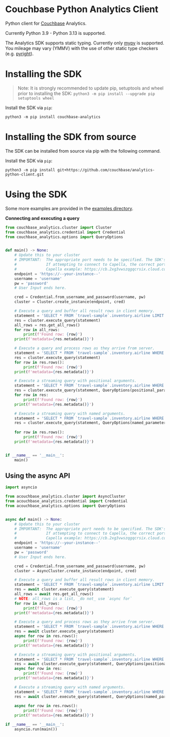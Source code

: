 # Couchbase Python Analytics Client
Python client for [Couchbase](https://couchbase.com) Analytics.

Currently Python 3.9 - Python 3.13 is supported.

The Analytics SDK supports static typing.  Currently only [mypy](https://github.com/python/mypy) is supported.  You mileage may vary (YMMV) with the use of other static type checkers (e.g. [pyright](https://github.com/microsoft/pyright)).

# Installing the SDK<a id="installing-the-sdk"></a>

>Note: It is strongly recommended to update pip, setuptools and wheel prior to installing the SDK: `python3 -m pip install --upgrade pip setuptools wheel`

Install the SDK via `pip`:
```console
python3 -m pip install couchbase-analytics
```

# Installing the SDK from source

The SDK can be installed from source via pip with the following command.

Install the SDK via `pip`:
```console
python3 -m pip install git+https://github.com/couchbase/analytics-python-client.git
```

# Using the SDK<a id="using-the-sdk"></a>

Some more examples are provided in the [examples directory](https://github.com/couchbase/analytics-python-client/tree/main/examples).

**Connecting and executing a query**
```python
from couchbase_analytics.cluster import Cluster
from couchbase_analytics.credential import Credential
from couchbase_analytics.options import QueryOptions


def main() -> None:
    # Update this to your cluster
    # IMPORTANT:  The appropriate port needs to be specified. The SDK's default ports are 80 (http) and 443 (https).
    #             If attempting to connect to Capella, the correct ports are most likely to be 8095 (http) and 18095 (https).
    #             Capella example: https://cb.2xg3vwszqgqcrsix.cloud.couchbase.com:18095
    endpoint = 'https://--your-instance--'
    username = 'username'
    pw = 'password'
    # User Input ends here.

    cred = Credential.from_username_and_password(username, pw)
    cluster = Cluster.create_instance(endpoint, cred)

    # Execute a query and buffer all result rows in client memory.
    statement = 'SELECT * FROM `travel-sample`.inventory.airline LIMIT 10;'
    res = cluster.execute_query(statement)
    all_rows = res.get_all_rows()
    for row in all_rows:
        print(f'Found row: {row}')
    print(f'metadata={res.metadata()}')

    # Execute a query and process rows as they arrive from server.
    statement = 'SELECT * FROM `travel-sample`.inventory.airline WHERE country="United States" LIMIT 10;'
    res = cluster.execute_query(statement)
    for row in res.rows():
        print(f'Found row: {row}')
    print(f'metadata={res.metadata()}')

    # Execute a streaming query with positional arguments.
    statement = 'SELECT * FROM `travel-sample`.inventory.airline WHERE country=$1 LIMIT $2;'
    res = cluster.execute_query(statement, QueryOptions(positional_parameters=['United States', 10]))
    for row in res:
        print(f'Found row: {row}')
    print(f'metadata={res.metadata()}')

    # Execute a streaming query with named arguments.
    statement = 'SELECT * FROM `travel-sample`.inventory.airline WHERE country=$country LIMIT $limit;'
    res = cluster.execute_query(statement, QueryOptions(named_parameters={'country': 'United States',
                                                                          'limit': 10}))
    for row in res.rows():
        print(f'Found row: {row}')
    print(f'metadata={res.metadata()}')


if __name__ == '__main__':
    main()

```

## Using the async API
```python
import asyncio

from acouchbase_analytics.cluster import AsyncCluster
from acouchbase_analytics.credential import Credential
from acouchbase_analytics.options import QueryOptions


async def main() -> None:
    # Update this to your cluster
    # IMPORTANT:  The appropriate port needs to be specified. The SDK's default ports are 80 (http) and 443 (https).
    #             If attempting to connect to Capella, the correct ports are most likely to be 8095 (http) and 18095 (https).
    #             Capella example: https://cb.2xg3vwszqgqcrsix.cloud.couchbase.com:18095
    endpoint = 'https://--your-instance--'
    username = 'username'
    pw = 'password'
    # User Input ends here.

    cred = Credential.from_username_and_password(username, pw)
    cluster = AsyncCluster.create_instance(endpoint, cred)

    # Execute a query and buffer all result rows in client memory.
    statement = 'SELECT * FROM `travel-sample`.inventory.airline LIMIT 10;'
    res = await cluster.execute_query(statement)
    all_rows = await res.get_all_rows()
    # NOTE: all_rows is a list, _do not_ use `async for`
    for row in all_rows:
        print(f'Found row: {row}')
    print(f'metadata={res.metadata()}')

    # Execute a query and process rows as they arrive from server.
    statement = 'SELECT * FROM `travel-sample`.inventory.airline WHERE country="United States" LIMIT 10;'
    res = await cluster.execute_query(statement)
    async for row in res.rows():
        print(f'Found row: {row}')
    print(f'metadata={res.metadata()}')

    # Execute a streaming query with positional arguments.
    statement = 'SELECT * FROM `travel-sample`.inventory.airline WHERE country=$1 LIMIT $2;'
    res = await cluster.execute_query(statement, QueryOptions(positional_parameters=['United States', 10]))
    async for row in res:
        print(f'Found row: {row}')
    print(f'metadata={res.metadata()}')

    # Execute a streaming query with named arguments.
    statement = 'SELECT * FROM `travel-sample`.inventory.airline WHERE country=$country LIMIT $limit;'
    res = await cluster.execute_query(statement, QueryOptions(named_parameters={'country': 'United States',
                                                                                'limit': 10}))
    async for row in res.rows():
        print(f'Found row: {row}')
    print(f'metadata={res.metadata()}')

if __name__ == '__main__':
    asyncio.run(main())

```
